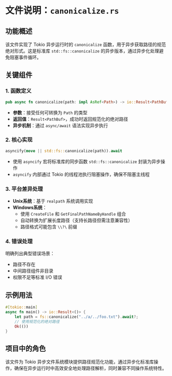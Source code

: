 # 文件说明：`canonicalize.rs`

## 功能概述
该文件实现了 Tokio 异步运行时的 `canonicalize` 函数，用于异步获取路径的规范绝对形式。这是标准库 `std::fs::canonicalize` 的异步版本，通过异步化处理避免阻塞事件循环。

## 关键组件

### 1. 函数定义
```rust
pub async fn canonicalize(path: impl AsRef<Path>) -> io::Result<PathBuf> { ... }
```
- **参数**：接受任何可转换为 `Path` 的类型
- **返回值**：`Result<PathBuf>`，成功时返回规范化的绝对路径
- **异步机制**：通过 `async/await` 语法实现异步执行

### 2. 核心实现
```rust
asyncify(move || std::fs::canonicalize(path)).await
```
- 使用 `asyncify` 宏将标准库的同步函数 `std::fs::canonicalize` 封装为异步操作
- `asyncify` 内部通过 Tokio 的线程池执行阻塞操作，确保不阻塞主线程

### 3. 平台差异处理
- **Unix系统**：基于 `realpath` 系统调用实现
- **Windows系统**：
  - 使用 `CreateFile` 和 `GetFinalPathNameByHandle` 组合
  - 自动转换为扩展长度路径（支持长路径但需注意兼容性）
  - 路径格式可能包含 `\\?\` 前缀

### 4. 错误处理
明确列出典型错误场景：
- 路径不存在
- 中间路径组件非目录
- 权限不足等标准 I/O 错误

## 示例用法
```rust
#[tokio::main]
async fn main() -> io::Result<()> {
    let path = fs::canonicalize("../a/../foo.txt").await?;
    // 使用规范化的绝对路径
    Ok(())
}
```

## 项目中的角色
该文件为 Tokio 异步文件系统模块提供路径规范化功能，通过异步化标准库操作，确保在异步运行时中高效安全地处理路径解析，同时兼容不同操作系统特性。
